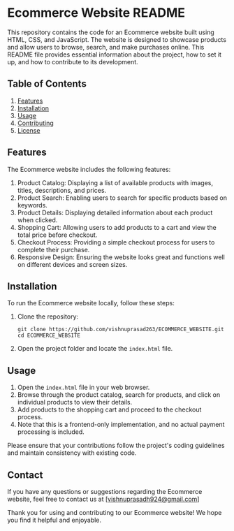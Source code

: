 # Ecommerce Website README

This repository contains the code for an Ecommerce website built using HTML, CSS, and JavaScript. The website is designed to showcase products and allow users to browse, search, and make purchases online. This README file provides essential information about the project, how to set it up, and how to contribute to its development.

## Table of Contents

1. [Features](#features)
2. [Installation](#installation)
3. [Usage](#usage)
4. [Contributing](#contributing)
5. [License](#license)

## Features

The Ecommerce website includes the following features:

1. Product Catalog: Displaying a list of available products with images, titles, descriptions, and prices.
2. Product Search: Enabling users to search for specific products based on keywords.
3. Product Details: Displaying detailed information about each product when clicked.
4. Shopping Cart: Allowing users to add products to a cart and view the total price before checkout.
5. Checkout Process: Providing a simple checkout process for users to complete their purchase.
6. Responsive Design: Ensuring the website looks great and functions well on different devices and screen sizes.

## Installation

To run the Ecommerce website locally, follow these steps:

1. Clone the repository: 
   ```
   git clone https://github.com/vishnuprasad263/ECOMMERCE_WEBSITE.git
   cd ECOMMERCE_WEBSITE
   ```

2. Open the project folder and locate the `index.html` file.

## Usage

1. Open the `index.html` file in your web browser.
2. Browse through the product catalog, search for products, and click on individual products to view their details.
3. Add products to the shopping cart and proceed to the checkout process.
4. Note that this is a frontend-only implementation, and no actual payment processing is included.


Please ensure that your contributions follow the project's coding guidelines and maintain consistency with existing code.



## Contact

If you have any questions or suggestions regarding the Ecommerce website, feel free to contact us at [vishnuprasadh924@gmail.com]

Thank you for using and contributing to our Ecommerce website! We hope you find it helpful and enjoyable.
